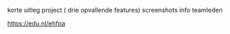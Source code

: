 
korte uitleg project ( drie opvallende features)
screenshots 
info teamleden 










https://edu.nl/ehfpa

